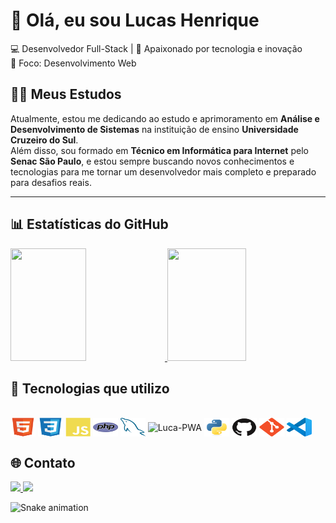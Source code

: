 # 👋 Olá, eu sou Lucas Henrique

💻 Desenvolvedor Full-Stack | 🚀 Apaixonado por tecnologia e inovação  
🎯 Foco: Desenvolvimento Web

## 🧑‍🎓 Meus Estudos

Atualmente, estou me dedicando ao estudo e aprimoramento em **Análise e Desenvolvimento de Sistemas** na instituição de ensino **Universidade Cruzeiro do Sul**.  
Além disso, sou formado em **Técnico em Informática para Internet** pelo **Senac São Paulo**, e estou sempre buscando novos conhecimentos e tecnologias para me tornar um desenvolvedor mais completo e preparado para desafios reais.

---

## 📊 Estatísticas do GitHub

<a href="https://github.com/LxcaszXD">
  <img height="180em" width="49%" src="https://github-readme-stats-sigma-five.vercel.app/api?username=LxcaszXD&show_icons=true&theme=nord&include_all_commits=true&count_private=true"/>
  <img height="180em" width="50%" src="https://github-readme-stats-sigma-five.vercel.app/api/top-langs/?username=LxcaszXD&layout=compact&langs_count=8&theme=nord"/>
</a>

## 🚀 Tecnologias que utilizo

<div style="display: inline_block"><br>
  <img align="center" alt="Luca-HTML" height="30" width="40" src="https://raw.githubusercontent.com/devicons/devicon/master/icons/html5/html5-original.svg">
  <img align="center" alt="Luca-CSS" height="30" width="40" src="https://raw.githubusercontent.com/devicons/devicon/master/icons/css3/css3-original.svg">
  <img align="center" alt="Luca-Js" height="30" width="40" src="https://raw.githubusercontent.com/devicons/devicon/master/icons/javascript/javascript-plain.svg">
  <img align="center" alt="Luca-PHP" height="30" width="40" src="https://raw.githubusercontent.com/devicons/devicon/master/icons/php/php-original.svg">
  <img align="center" alt="Luca-MySQL" height="30" width="40" src="https://raw.githubusercontent.com/devicons/devicon/master/icons/mysql/mysql-original.svg">
  <img align="center" alt="Luca-PWA" height="30" width="40" src="https://raw.githubusercontent.com/simple-icons/simple-icons/develop/icons/pwa.svg">
  <img align="center" alt="Luca-Python" height="30" width="40" src="https://raw.githubusercontent.com/devicons/devicon/master/icons/python/python-original.svg">
  <img align="center" alt="Luca-GitHub" height="30" width="40" src="https://raw.githubusercontent.com/devicons/devicon/master/icons/github/github-original.svg">
  <img align="center" alt="Luca-Git" height="30" width="40" src="https://raw.githubusercontent.com/devicons/devicon/master/icons/git/git-original.svg">
  <img align="center" alt="Luca-VSCode" height="30" width="40" src="https://raw.githubusercontent.com/devicons/devicon/master/icons/vscode/vscode-original.svg">
</div>

## 🌐 Contato

<a href="https://www.linkedin.com/in/lucas-henrique-da-silva-gon%C3%A7alves/" target="_blank">
  <img src="https://img.shields.io/badge/-LinkedIn-%230077B5?style=for-the-badge&logo=linkedin&logoColor=white">
</a> 
<a href="mailto:lxcaszwork@gmail.com">
  <img src="https://img.shields.io/badge/-Gmail-%23333?style=for-the-badge&logo=gmail&logoColor=white">
</a>

![Snake animation](https://raw.githubusercontent.com/LxcaszXD/LxcaszXD/main/output/github-contribution-grid-snake.svg)
